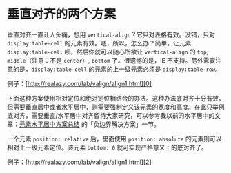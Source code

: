 # 垂直对齐的两个方案

垂直对齐一直让人头痛，想用 `vertical-align`？它只对表格有效。没错，只对 `display:table-cell` 的元素有效。嗯，所以，怎么办？简单，让元素 `display:table-cell` 呗，然后你就可以随心所欲让 `vertical-align` 的 `top`, `middle`（注意：不是 `center`）, `bottom` 了。很遗憾的是，IE 不支持。另外需要注意的是，`display:table-cell` 的元素的上一级元素必须是 `display:table-row`。

例子：[http://realazy.com/lab/valign/align1.html][0]

下面这种方案使用相对定位和绝对定位相结合的办法。这种办法底对齐十分有效，但需要垂直居中或者水平居中，则需要强制定义该元素的宽度和高度。在此只举例底对齐，需要垂直/水平居中对齐留待大家研究，可以参考我以前的水平居中的文章：[元素水平居中方案总结][1] 的「负边界解决方案」一节。

一个元素 `position: relative` 后，里面使用 `position: absolute` 的元素则可以相对上一级元素定位。该元素 `bottom: 0` 就可实现严格意义上的底对齐了。

例子：[http://realazy.com/lab/valign/align1.html][2]

[0]: http://realazy.com/lab/valign/align2.html
[1]: /posts/2005-04-13-horizontal-center-align.html
[2]: http://realazy.com/lab/valign/align1.html
